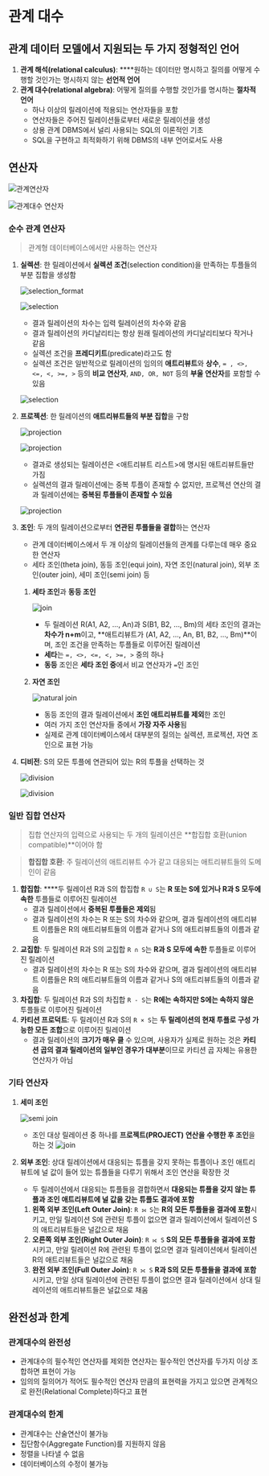 # 관계 대수

## 관계 데이터 모델에서 지원되는 두 가지 정형적인 언어

1. **관계 해석(relational calculus)**: ****원하는 데이터만 명시하고 질의를 어떻게 수행할 것인가는 명시하지 않는 **선언적 언어**
2. **관계 대수(relational algebra)**: 어떻게 질의를 수행할 것인가를 명시하는 **절차적 언어**
    - 하나 이상의 릴레이션에 적용되는 연산자들을 포함
    - 연산자들은 주어진 릴레이션들로부터 새로운 릴레이션을 생성
    - 상용 관계 DBMS에서 널리 사용되는 SQL의 이론적인 기초
    - SQL을 구현하고 최적화하기 위해 DBMS의 내부 언어로서도 사용

## 연산자

![관계연산자](./images/관계연산자.jpg)

![관계대수 연산자](./images/관계대수_연산자.png)

### 순수 관계 연산자

> 관계형 데이터베이스에서만 사용하는 연산자

1. **실렉션**: 한 릴레이션에서 **실렉션 조건**(selection condition)을 만족하는 투플들의
부분 집합을 생성함

    ![selection_format](./images/selection_format.png)

    ![selection](./images/selection.png)

    - 결과 릴레이션의 차수는 입력 릴레이션의 차수와 같음
    - 결과 릴레이션의 카디날리티는 항상 원래 릴레이션의 카디날리티보다
    작거나 같음
    - 실렉션 조건을 **프레디키트**(predicate)라고도 함
    - 실렉션 조건은 일반적으로 릴레이션의 임의의 **애트리뷰트**와 **상수**, `= , <>,
    <=, <, >=, >` 등의 **비교 연산자**, `AND, OR, NOT` 등의 **부울 연산자**를 포함할
    수 있음

    ![selection](./images/selection_ex.gif)

2. **프로젝션**: 한 릴레이션의 **애트리뷰트들의 부분 집합**을 구함

    ![projection](./images/projection_format.png)

    ![projection](./images/projection.png)

    - 결과로 생성되는 릴레이션은 <애트리뷰트 리스트>에 명시된
     애트리뷰트들만 가짐
    - 실렉션의 결과 릴레이션에는 중복 투플이 존재할 수 없지만, 프로젝션
    연산의 결과 릴레이션에는 **중복된 투플들이 존재할 수 있음**

    ![projection](./images/projection_ex.gif)

3. **조인**: 두 개의 릴레이션으로부터 **연관된 투플들을 결합**하는 연산자
    - 관계 데이터베이스에서 두 개 이상의 릴레이션들의 관계를 다루는데 매우
    중요한 연산자
    - 세타 조인(theta join), 동등 조인(equi join), 자연 조인(natural join), 외부
    조인(outer join), 세미 조인(semi join) 등
    1. **세타 조인**과 **동등 조인**

        ![join](./images/equijoin_format.png)

        - 두 릴레이션 R(A1, A2, ..., An)과 S(B1, B2, ..., Bm)의 세타 조인의 결과는
        **차수가 n+m**이고, **애트리뷰트가 (A1, A2, ..., An, B1, B2, ..., Bm)**이며,
        조인 조건을 만족하는 투플들로 이루어진 릴레이션
        - **세타**는 `=, <>, <=, <, >=, >` 중의 하나
        - **동등** 조인은 **세타 조인 중**에서 비교 연산자가 `=`인 조인
    2. **자연 조인**

        ![natural join](./images/natural_join_format.png)

        - 동등 조인의 결과 릴레이션에서 **조인 애트리뷰트를 제외**한 조인
        - 여러 가지 조인 연산자들 중에서 **가장 자주 사용**됨
        - 실제로 관계 데이터베이스에서 대부분의 질의는 실렉션, 프로젝션, 자연
        조인으로 표현 가능
4. **디비전**: S의 모든 투플에 연관되어 있는 R의 투플을 선택하는 것

    ![division](./images/division_format.png)

    ![division](./images/division_ex.png)

### 일반 집합 연산자

> 집합 연산자의 입력으로 사용되는 두 개의 릴레이션은 **합집합 호환(union
compatible)**이어야 함

> **합집합 호환**: 주 릴레이션의 애트리뷰트 수가 같고 대응되는 애트리뷰트들의 도메인이 같음

1. **합집합**: ****두 릴레이션 R과 S의 합집합 `R ∪ S`는 **R 또는 S에 있거나 R과 S 모두에
속한** 투플들로 이루어진 릴레이션
    - 결과 릴레이션에서 **중복된 투플들은 제외**됨
    - 결과 릴레이션의 차수는 R 또는 S의 차수와 같으며, 결과 릴레이션의
    애트리뷰트 이름들은 R의 애트리뷰트들의 이름과 같거나 S의
    애트리뷰트들의 이름과 같음
2. **교집합**: 두 릴레이션 R과 S의 교집합 `R ∩ S`는 **R과 S 모두에 속한** 투플들로
이루어진 릴레이션
    - 결과 릴레이션의 차수는 R 또는 S의 차수와 같으며, 결과 릴레이션의
    애트리뷰트 이름들은 R의 애트리뷰트들의 이름과 같거나 S의
    애트리뷰트들의 이름과 같음
3. **차집합**: 두 릴레이션 R과 S의 차집합 `R - S`는 **R에는 속하지만 S에는 속하지 않은**
투플들로 이루어진 릴레이션
4. **카티션 프로덕트**: 두 릴레이션 R과 S의 `R × S`는 **두 릴레이션의 현재 투플로 구성 가능한 모든 조합**으로 이루어진 릴레이션
    - 결과 릴레이션의 **크기가 매우 클** 수 있으며, 사용자가 실제로
    원하는 것은 **카티션 곱의 결과 릴레이션의 일부인 경우가 대부분**이므로
    카티션 곱 자체는 유용한 연산자가 아님

### 기타 연산자

1. **세미 조인**

    ![semi join](./images/semijoin_format.png)

    - 조인 대상 릴레이션 중 하나를 **프로젝트(PROJECT) 연산을 수행한 후 조인**을 하는 것
    ![join](./images/join.gif)
2. **외부 조인**: 상대 릴레이션에서 대응되는 튜플을 갖지 못하는 튜플이나 조인 애트리뷰트에 널 값이 들어 있는 튜플들을 다루기 위해서 조인 연산을 확장한 것
    - 두 릴레이션에서 대응되는 튜플들을 결합하면서 **대응되는 튜플을 갖지 않는 튜플과 조인 애트리뷰트에 널 값을 갖는 튜플도 결과에 포함**
    1. **왼쪽 외부 조인(Left Outer Join)**: `R ⟕ S`는 **R의 모든 투플들을 결과에 포함**시키고, 만일 릴레이션 S에 관련된 투플이 없으면 결과 릴레이션에서 릴레이션 S의 애트리뷰트들은 널값으로 채움
    2. **오른쪽 외부 조인(Right Outer Join)**: `R ⟖ S` **S의 모든 투플들을 결과에 포함**시키고, 만일 릴레이션 R에 관련된 투플이 없으면 결과 릴레이션에서 릴레이션 R의 애트리뷰트들은 널값으로 채움
    3. **완전 외부 조인(Full Outer Join)**: `R ⟗ S` **R과 S의 모든 투플들을 결과에 포함**시키고, 만일 상대 릴레이션에 관련된 투플이 없으면 결과 릴레이션에서 상대 릴레이션의 애트리뷰트들은 널값으로 채움

## 완전성과 한계

### 관계대수의 완전성

- 관계대수의 필수적인 연산자를 제외한 연산자는 필수적인 연산자를 두가지 이상 조합하면 표현이 가능
- 임의의 질의어가 적어도 필수적인 연산자 만큼의 표현력을 가지고 있으면 관계적으로 완전(Relational Complete)하다고 표현

### 관계대수의 한계

- 관계대수는 산술연산이 불가능
- 집단함수(Aggregate Function)를 지원하지 않음
- 정렬을 나타낼 수 없음
- 데이터베이스의 수정이 불가능
